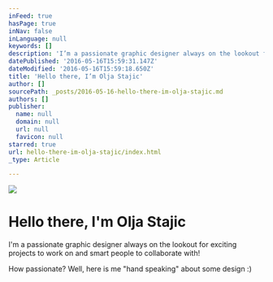 ```yaml
---
inFeed: true
hasPage: true
inNav: false
inLanguage: null
keywords: []
description: 'I’m a passionate graphic designer always on the lookout for exciting projects to work on and smart people to collaborate with!'
datePublished: '2016-05-16T15:59:31.147Z'
dateModified: '2016-05-16T15:59:18.650Z'
title: 'Hello there, I’m Olja Stajic'
author: []
sourcePath: _posts/2016-05-16-hello-there-im-olja-stajic.md
authors: []
publisher:
  name: null
  domain: null
  url: null
  favicon: null
starred: true
url: hello-there-im-olja-stajic/index.html
_type: Article

---
```

![](https://the-grid-user-content.s3-us-west-2.amazonaws.com/f1ed3fa6-82a0-4392-ac8c-0cb3d7a575d6.jpg)

# Hello there, I'm Olja Stajic

I'm a passionate graphic designer always on the lookout for exciting projects to work on and smart people to collaborate with!

How passionate? Well, here is me "hand speaking" about some design :)